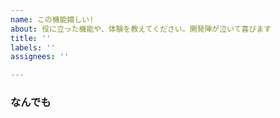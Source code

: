 ```yaml
---
name: この機能嬉しい!
about: 役に立った機能や、体験を教えてください。開発陣が泣いて喜びます
title: ''
labels: ''
assignees: ''

---
```


<!--
Mokurenを使っていただきありがとうございます!
役に立った機能や、体験を教えてください。開発陣が泣いて喜びます
-->

### なんでも
<!-- 役に立った機能から、体験などなんでもコメントください。-->
